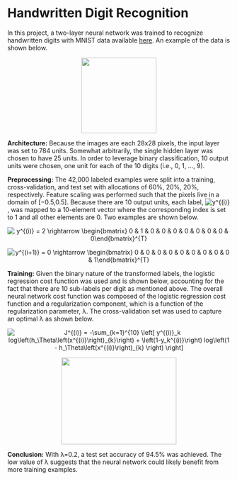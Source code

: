 # Handwritten Digit Recognition

In this project, a two-layer neural network was trained to recognize handwritten digits with MNIST data available [here](https://www.kaggle.com/c/digit-recognizer). An example of the data is shown below.

<p align="center">
  <img src="https://user-images.githubusercontent.com/4633154/36068808-5906266c-0eac-11e8-89be-1a05612582a6.jpg" width="170px" height="170px"/>
</p>

**Architecture:** Because the images are each 28x28 pixels, the input layer was set to 784 units. Somewhat arbitrarily, the single hidden layer was chosen to have 25 units. In order to leverage binary classification, 10 output units were chosen, one unit for each of the 10 digits (i.e., 0, 1, ..., 9).

**Preprocessing:** The 42,000 labeled examples were split into a training, cross-validation, and test set with allocations of 60%, 20%, 20%, respectively. Feature scaling was performed such that the pixels live in a domain of [−0.5,0.5]. Because there are 10 output units, each label, <img src="https://latex.codecogs.com/svg.latex?y^{(i)}" title="y^{(i)}" /></a>, was mapped to a 10-element vector where the corresponding index is set to 1 and all other elements are 0. Two examples are shown below.

<p align="center">
<img src="https://latex.codecogs.com/svg.latex?y^{(i)}&space;=&space;2&space;\rightarrow&space;\begin{bmatrix}&space;0&space;&&space;1&space;&&space;0&space;&&space;0&space;&&space;0&space;&&space;0&space;&&space;0&space;&&space;0&space;&&space;0&space;&&space;0\end{bmatrix}^{T}" title="y^{(i)} = 2 \rightarrow \begin{bmatrix} 0 & 1 & 0 & 0 & 0 & 0 & 0 & 0 & 0 & 0\end{bmatrix}^{T}" /></a>
</p>

<p align="center">
<img src="https://latex.codecogs.com/svg.latex?y^{(i&plus;1)}&space;=&space;0&space;\rightarrow&space;\begin{bmatrix}&space;0&space;&&space;0&space;&&space;0&space;&&space;0&space;&&space;0&space;&&space;0&space;&&space;0&space;&&space;0&space;&&space;0&space;&&space;1\end{bmatrix}^{T}" title="y^{(i+1)} = 0 \rightarrow \begin{bmatrix} 0 & 0 & 0 & 0 & 0 & 0 & 0 & 0 & 0 & 1\end{bmatrix}^{T}" /></a>
</p>

**Training:** Given the binary nature of the transformed labels, the logistic regression cost function was used and is shown below, accounting for the fact that there are 10 sub-labels per digit as mentioned above. The overall neural network cost function was composed of the logistic regression cost function and a regularization component, which is a function of the regularization parameter, λ. The cross-validation set was used to capture an optimal λ as shown below.

<p align="center">
<img src="https://latex.codecogs.com/svg.latex?J^{(i)}&space;=&space;-\sum_{k=1}^{10}&space;\left[&space;y^{(i)}_k&space;log\left(h_\Theta\left(x^{(i)}\right)_{k}\right)&space;&plus;&space;\left(1-y_k^{(i)}\right)&space;log\left(1&space;-&space;h_\Theta\left(x^{(i)}\right)_{k}&space;\right)&space;\right]" title="J^{(i)} = -\sum_{k=1}^{10} \left[ y^{(i)}_k log\left(h_\Theta\left(x^{(i)}\right)_{k}\right) + \left(1-y_k^{(i)}\right) log\left(1 - h_\Theta\left(x^{(i)}\right)_{k} \right) \right]" /></a>
</p>

<p align="center">
  <img src="https://user-images.githubusercontent.com/4633154/36069196-e364af08-0eb2-11e8-90af-bc534d3ebe6e.png" width="260px" height="196px"/>
</p>

**Conclusion:** With λ=0.2, a test set accuracy of 94.5% was achieved. The low value of λ suggests that the neural network could likely benefit from more training examples.
